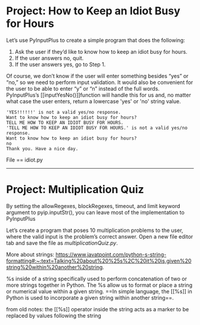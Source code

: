 
# **Project: How to Keep an Idiot Busy for Hours**

Let’s use PyInputPlus to create a simple program that does the following:

1. Ask the user if they’d like to know how to keep an idiot busy for hours.
2. If the user answers no, quit.
3. If the user answers yes, go to Step 1.

Of course, we don’t know if the user will enter something besides “yes” or “no,” so we need to perform input validation. It would also be convenient for the user to be able to enter “y” or “n” instead of the full words. PyInputPlus’s [[inputYesNo()]]function will handle this for us and, no matter what case the user enters, return a lowercase 'yes' or 'no' string value.

```
'YES!!!!!!' is not a valid yes/no response.  
Want to know how to keep an idiot busy for hours?  
TELL ME HOW TO KEEP AN IDIOT BUSY FOR HOURS.  
'TELL ME HOW TO KEEP AN IDIOT BUSY FOR HOURS.' is not a valid yes/no response.  
Want to know how to keep an idiot busy for hours?  
no  
Thank you. Have a nice day.
```

File == idiot.py

---

# **Project: Multiplication Quiz**

By setting the allowRegexes, blockRegexes, timeout, and limit keyword argument to pyip.inputStr(), you can leave most of the implementation to PyInputPlus

Let’s create a program that poses 10 multiplication problems to the user, where the valid input is the problem’s correct answer. Open a new file editor tab and save the file as _multiplicationQuiz.py_.

More about strings:
https://www.javatpoint.com/python-s-string-formatting#:~:text=Talking%20about%20%25s%2C%20it%20is,given%20string%20within%20another%20string.

%s inside of a string specifically used to perform concatenation of two or more strings together in Python. The %s allow us to format or place a string or numerical value within a given string. ==In simple language, the [[%s]] in Python is used to incorporate a given string within another string==.

from old notes:
the [[%s]] operator inside the string acts as a marker to be replaced by values following the string

